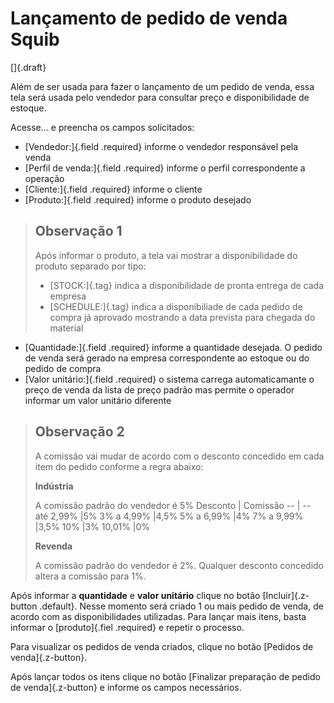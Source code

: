 # Lançamento de pedido de venda Squib

[]{.draft}

Além de ser usada para fazer o lançamento de um pedido de venda, essa tela será usada pelo vendedor para consultar preço e disponibilidade de estoque.

Acesse... e preencha os campos solicitados:

* [Vendedor:]{.field .required} informe o vendedor responsável pela venda
* [Perfil de venda:]{.field .required} informe o perfil correspondente a operação
* [Cliente:]{.field .required} informe o cliente 
* [Produto:]{.field .required} informe o produto desejado

> ## Observação 1
>
>Após informar o produto, a tela vai mostrar a disponibilidade do produto separado por tipo:
>
>* [STOCK:]{.tag} indica a disponibilidade de pronta entrega de cada empresa
>* [SCHEDULE:]{.tag} indica a disponibiliade de cada pedido de compra já aprovado mostrando a data prevista para chegada do material

* [Quantidade:]{.field .required} informe a quantidade desejada. O pedido de venda será gerado na empresa correspondente ao estoque ou do pedido de compra
* [Valor unitário:]{.field .required} o sistema carrega automaticamante o preço de venda da lista de preço padrão mas permite o operador informar um valor unitário diferente

> ## Observação 2
>
>A comissão vai mudar de acordo com o desconto concedido em cada item do pedido conforme a regra abaixo:
>
>**Indústria**
>
>A comissão padrão do vendedor é 5%
>Desconto | Comissão
>-- | -- 
>até 2,99%	|5%
>3%	a 4,99%	|4,5%
>5%	a 6,99%	|4%
>7%	a 9,99%	|3,5%
>10%		|3%
>10,01% 	|0%
>
>**Revenda**
>
>A comissão padrão do vendedor é 2%. Qualquer desconto concedido altera a comissão para 1%.

Após informar a **quantidade** e **valor unitário** clique no botão [Incluir]{.z-button .default}. Nesse momento será criado 1 ou mais pedido de venda, de acordo com as disponibilidades utilizadas. Para lançar mais itens, basta informar o [produto]{.fiel .required} e repetir o processo.

Para visualizar os pedidos de venda criados, clique no botão [Pedidos de venda]{.z-button}.

Após lançar todos os itens clique no botão [Finalizar preparação de pedido de venda]{.z-button} e informe os campos necessários.
